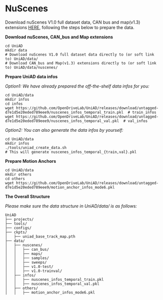 

# NuScenes
Download nuScenes V1.0 full dataset data, CAN bus and map(v1.3) extensions [HERE](https://www.nuscenes.org/download), following the steps below to prepare the data.


**Download nuScenes, CAN_bus and Map extensions**
```shell
cd UniAD
mkdir data
# Download nuScenes V1.0 full dataset data directly to (or soft link to) UniAD/data/
# Download CAN_bus and Map(v1.3) extensions directly to (or soft link to) UniAD/data/nuscenes/
```

**Prepare UniAD data infos**

*Option1: We have already prepared the off-the-shelf data infos for you:*
```shell
cd UniAD/data
mkdir infos
cd infos
wget https://github.com/OpenDriveLab/UniAD/releases/download/untagged-d7e1d5e20eded789eee9/nuscenes_infos_temporal_train.pkl  # train_infos
wget https://github.com/OpenDriveLab/UniAD/releases/download/untagged-d7e1d5e20eded789eee9/nuscenes_infos_temporal_val.pkl  # val_infos
```


*Option2: You can also generate the data infos by yourself:*
```shell
cd UniAD/data
mkdir infos
./tools/uniad_create_data.sh
# This will generate nuscenes_infos_temporal_{train,val}.pkl
```

**Prepare Motion Anchors**
```shell
cd UniAD/data
mkdir others
cd others
wget https://github.com/OpenDriveLab/UniAD/releases/download/untagged-d7e1d5e20eded789eee9/motion_anchor_infos_mode6.pkl
```

**The Overall Structure**

*Please make sure the data structure in UniAD/data/ is as follows:*
```
UniAD
├── projects/
├── tools/
├── configs/
├── ckpts/
│   ├── uniad_base_track_map.pth
├── data/
│   ├── nuscenes/
│   │   ├── can_bus/
│   │   ├── maps/
│   │   ├── samples/
│   │   ├── sweeps/
│   │   ├── v1.0-test/
│   │   ├── v1.0-trainval/
│   ├── infos/
│   │   ├── nuscenes_infos_temporal_train.pkl
│   │   ├── nuscenes_infos_temporal_val.pkl
│   ├── others/
│   │   ├── motion_anchor_infos_mode6.pkl
```
